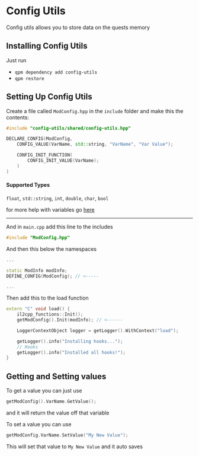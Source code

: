 # Config Utils

Config utils allows you to store data on the quests memory

## Installing Config Utils

Just run
- `qpm dependency add config-utils`
- `qpm restore`

## Setting Up Config Utils

Create a file called `ModConfig.hpp` in the `include` folder and make this the contents:

```cpp
#include "config-utils/shared/config-utils.hpp"

DECLARE_CONFIG(ModConfig,
    CONFIG_VALUE(VarName, std::string, "VarName", "Var Value");

    CONFIG_INIT_FUNCTION(
        CONFIG_INIT_VALUE(VarName);
    )
)
```

#### Supported Types
`float`, `std::string`, `int`, `double`, `char`, `bool`

for more help with variables go [here](https://www.w3schools.com/cpp/cpp_variables.asp)

---

And in `main.cpp` add this line to the includes
```cpp
#include "ModConfig.hpp"
```

And then this below the namespaces
```cpp
...

static ModInfo modInfo;
DEFINE_CONFIG(ModConfig); // <-----

...
```

Then add this to the load function
```cpp
extern "C" void load() {
    il2cpp_functions::Init();
    getModConfig().Init(modInfo); // <------

    LoggerContextObject logger = getLogger().WithContext("load");

    getLogger().info("Installing hooks...");
    // Hooks
    getLogger().info("Installed all hooks!");
}
```

## Getting and Setting values

To get a value you can just use
```cpp
getModConfig().VarName.GetValue();
```
and it will return the value off that variable

To set a value you can use
```cpp
getModConfig.VarName.SetValue("My New Value");
```
This will set that value to `My New Value` and it auto saves
